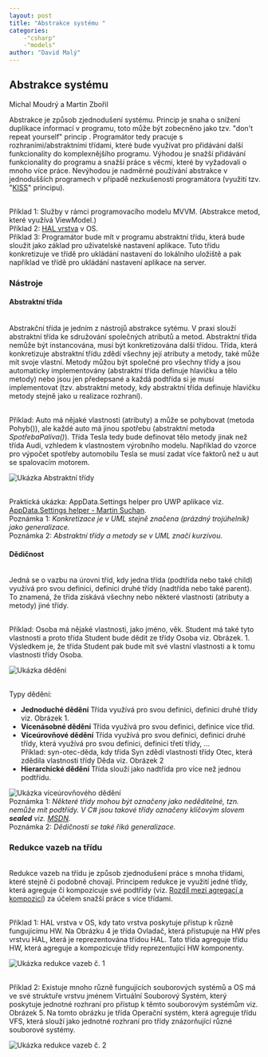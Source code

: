 ```yaml
---
layout: post
title: "Abstrakce systému "
categories:
    -"csharp"
    -"models"
author: "David Malý"
--- 
```


<!-- sem vlož HTML, ať vidíš formátování  !-->
## Abstrakce systému


Michal Moudrý a Martin Zbořil





Abstrakce je způsob zjednodušení systému. Princip je snaha o snížení duplikace informací v programu, toto může být zobecněno jako tzv. "don't repeat yourself" princip . Programátor tedy pracuje s rozhraními/abstraktními třídami, které bude využívat pro přidávání další funkcionality do komplexnějšího programu. Výhodou je snažší přidávání funkcionality do programu a snažší práce s věcmi, které by vyžadovali o mnoho více práce. Nevýhodou je nadměrné používání abstrakce v jednodušších programech v případě nezkušenosti programátora (využití tzv. "[KISS](https://en.wikipedia.org/wiki/KISS_principle "KISS princip")" principu).<br>

<br>Příklad 1: Služby v rámci programovacího modelu MVVM. (Abstrakce metod, které využívá ViewModel.)
<br>Příklad 2: [HAL vrstva](https://ucitel.sps-prosek.cz/~prochap/OSY/struktury.pdf "Popis HAL vrstvy") v OS.
<br>Příklad 3: Programátor bude mít v programu abstraktní třídu, která bude sloužit jako základ pro uživatelské nastavení aplikace. Tuto třídu konkretizuje ve třídě pro ukládání nastavení do lokálního uložiště a pak například ve třídě pro ukládání nastavení aplikace na server.


### Nástroje





#### Abstraktní třída
<br>    Abstrakční třída je jedním z nástrojů abstrakce sytému. V praxi slouží abstraktní třída ke sdružování společných atributů a metod. Abstraktní třída nemůže být instancována, musí být konkretizována další třídou. Třída, která konkretizuje abstraktní třídu zdědí všechny její atributy a metody, také může mít svoje vlastní. Metody můžou být společné pro všechny třídy a jsou automaticky implementovány (abstraktní třída definuje hlavičku a tělo metody) nebo jsou jen předepsané a každá podtřída si je musí implementovat (tzv. abstraktní metody, kdy abstraktní třída definuje hlavičku metody stejně jako u realizace rozhraní).




<br>Příklad: Auto má nějaké vlastnosti (atributy) a může se pohybovat (metoda Pohyb()), ale každé auto má jinou spotřebu (abstraktní metoda *SpotřebaPaliva()*). Třída Tesla tedy bude definovat tělo metody jinak než třída Audi, vzhledem k vlastnostem výrobního modelu. Například do vzorce pro výpočet spotřeby automobilu Tesla se musí zadat více faktorů než u aut se spalovacím motorem.



![Ukázka Abstraktní třídy](images/diagram_abst_trida.png "Ukázka Abstraktní třídy")



<br>Praktická ukázka: AppData.Settings helper pro UWP aplikace viz. [AppData.Settings helper - Martin Suchan](https://gist.github.com/martinsuchan/9f31502a03cab5120c10c1b161eef33e "AppData.Settings helper - Martin Suchan").
<br>Poznámka 1: *Konkretizace je v UML stejně značena (prázdný trojúhelník) jako generalizace.*
<br>Poznámka 2: *Abstraktní třídy a metody se v UML značí kurzívou.*








#### Dědičnost
<br>Jedná se o vazbu na úrovni tříd, kdy jedna třída (podtřída nebo také child) využívá pro svou definici, definici druhé třídy (nadtřída nebo také parent). To znamená, že třída získává všechny nebo některé vlastnosti (atributy a metody) jiné třídy.











<br>Příklad: Osoba má nějaké vlastnosti, jako jméno, věk. Student má také tyto vlastnosti a proto třída Student bude dědit ze třídy Osoba viz. Obrázek. 1. Výsledkem je, že třída Student pak bude mít své vlastní vlastnosti a k tomu vlastnosti třídy Osoba.



![Ukázka dědění](images/inheritance.png "Ukázka dědění")

<br>Typy dědění:<br>
- **Jednoduché dědění**
Třída využívá pro svou definici, definici druhé třídy viz. Obrázek 1.
- **Vícenásobné dědění**
Třída využívá pro svou definici, definice více tříd.
- **Víceúrovňové dědění**
Třída využívá pro svou definici, definici druhé třídy, která využívá pro svou definici, definici třetí třídy, ...
<br>        Příklad: syn-otec-děda, kdy třída Syn zdědí vlastnosti třídy Otec, která zdědila vlastnosti třídy Děda viz. Obrázek 2
- **Hierarchické dědění**
Třída slouží jako nadtřída pro více než jednou podtřídu.

![Ukázka víceúrovňového dědění](images/multilevel_inheritance.png "Ukázka víceúrovňového dědění")
<br>Poznámka 1: *Některé třídy mohou být označeny jako neděditelné, tzn. nemůže mít podtřídy. V C# jsou takové třídy označeny klíčovým slovem **sealed** viz. [MSDN](https://msdn.microsoft.com/en-us/library/88c54tsw.aspx "MS Developer Network").*
<br>Poznámka 2: *Dědičnosti se také říká generalizace.*


### Redukce vazeb na třídu




<br>    Redukce vazeb na třídu je způsob zjednodušení práce s mnoha třídami, které stejně či podobně chovají. Principem redukce je využití jedné třídy, která agreguje či kompozicuje své podtřídy (viz. [Rozdíl mezi agregací a kompozicí](https://cs.m.wikipedia.org/wiki/Diagram_tříd#Agregace_.28Aggregation.29 "Rozdíl mezi agregací a kompozicí")) za účelem snažší práce s více třídami.



<br>Příklad 1:  HAL vrstva v OS, kdy tato vrstva poskytuje přístup k různě fungujícímu HW. Na Obrázku 4 je třída Ovladač, která přistupuje na HW přes vrstvu HAL, která je reprezentována třídou HAL. Tato třída agreguje třídu HW, která agreguje a kompozicuje třídy reprezentující HW komponenty.



![Ukázka redukce vazeb č. 1](images/diagram_redukce_vazeb_HAL.png "Ukázka redukce vazeb č. 1")



<br>Příklad 2: Existuje mnoho různě fungujících souborových systémů a OS má ve své struktuře vrstvu jménem Virtuální Souborový Systém, který poskytuje jednotné rozhraní pro přístup k těmto souborovým systémům viz. Obrázek 5. Na tomto obrázku je třída Operační systém, která agreguje třídu VFS, která slouží jako jednotné rozhraní pro třídy znázorňující různé souborové systémy.

![Ukázka redukce vazeb č. 2](images/diagram_redukce_vazeb_VFS.png "Ukázka redukce vazeb č. 2")

